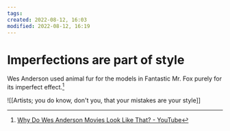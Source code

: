 ```yaml
---
tags: 
created: 2022-08-12, 16:03
modified: 2022-08-12, 16:19
---
```


# Imperfections are part of style
Wes Anderson used animal fur for the models in Fantastic Mr. Fox purely for its imperfect effect.[^1]

![[Artists; you do know, don't you, that your mistakes are your style]]

[^1]: [Why Do Wes Anderson Movies Look Like That? - YouTube](https://www.youtube.com/watch?v=ba3c9KEuQ4A)
